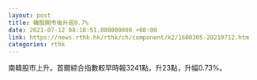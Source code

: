```yaml
---
layout: post
title: 韓股開市後升逾0.7%
date: 2021-07-12 08:18:51.000000000 +08:00
link: https://news.rthk.hk/rthk/ch/component/k2/1600305-20210712.htm
categories: rthk
---
```


南韓股市上升。首爾綜合指數較早時報3241點，升23點，升幅0.73%。
